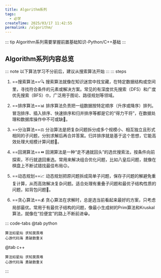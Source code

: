 ```yaml
---
title: Algorithm系列
tags:
  - 必学
createTime: 2025/03/17 11:42:55
permalink: /algorithm/
---
```

::: tip
Algorithm系列需要掌握前置基础知识-Python/C++基础
:::

## Algorithm系列内容总览
::: note
以下算法学习不分前后，建议从搜索算法开始
:::
::: steps

1. ==搜索算法==🔍
搜索算法就像在知识迷宫中找宝藏，在特定数据结构或空间里，寻找符合条件的元素或解决方案。常见的有深度优先搜索（DFS）和广度优先搜索（BFS）🤓，广泛用于图论、路径规划等领域。
2. ==排序算法==📊
排序算法负责把一组数据按特定顺序（升序或降序）排列。冒泡排序、插入排序、快速排序和归并排序等都是它的“得力干将”，在数据处理和数据库操作中不可或缺🧰。

3. ==分治算法==⚖️
分治算法是把复杂问题拆分成多个规模小、相互独立且形式相同的子问题，分别求解后再合并答案。归并排序就是基于这个思想，它能高效处理大规模计算问题💪。

4. ==回溯算法==⏪
回溯算法是一种“走不通就回头”的选优搜索法，按条件向前探索，不行就退回重选。常用来解决组合优化问题，比如八皇后问题，就像在棋盘上不断试错找最佳布局😉。

5. ==动态规划==📈
动态规划把原问题拆成简单子问题，保存子问题的解避免重复计算，从而高效解决复杂问题。适合处理有重叠子问题和最优子结构性质的问题，如背包问题🎒。

6. ==贪心算法==💰
贪心算法在求解时，总是选当前看起来最好的方案，只考虑局部最优。常用于有最优子结构的问题，像最小生成树的Prim算法和Kruskal算法，就像在“捡便宜”的路上不断前进😁。 

::: code-tabs
@tab python
```text
算法如星灿 求知莫畏难
心游代码海 勇破数重关
```
@tab c++
```text
算法如星灿 求知莫畏难
心游代码海 勇破数重关
```
:::